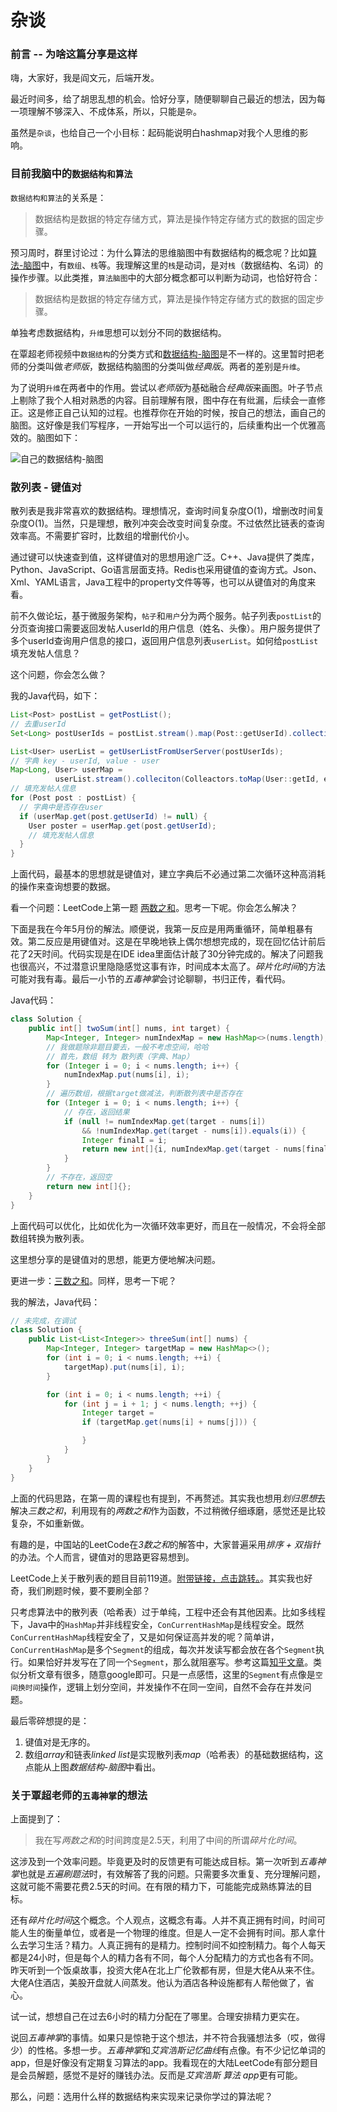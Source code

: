 # 杂谈

### 前言 -- 为啥这篇分享是这样
嗨，大家好，我是阎文元，后端开发。

最近时间多，给了胡思乱想的机会。恰好分享，随便聊聊自己最近的想法，因为每一项理解不够深入、不成体系，所以，只能是`杂`。

虽然是`杂谈`，也给自己一个小目标：起码能说明白hashmap对我个人思维的影响。

### 目前我脑中的`数据结构和算法`

`数据结构和算法`的关系是：
> 数据结构是数据的特定存储方式，算法是操作特定存储方式的数据的固定步骤。

预习周时，群里讨论过：为什么算法的思维脑图中有数据结构的概念呢？比如[算法-脑图](https://naotu.baidu.com/file/0a53d3a5343bd86375f348b2831d3610?token=5ab1de1c90d5f3ec)中，有`数组`、`栈`等。我理解这里的`栈`是动词，是对`栈`（数据结构、名词）的操作步骤。以此类推，`算法脑图`中的大部分概念都可以判断为动词，也恰好符合：

> 数据结构是数据的特定存储方式，算法是操作特定存储方式的数据的固定步骤。

单独考虑数据结构，`升维`思想可以划分不同的数据结构。

在覃超老师视频中`数据结构`的分类方式和[数据结构-脑图](https://naotu.baidu.com/file/b832f043e2ead159d584cca4efb19703?token=7a6a56eb2630548c)是不一样的。这里暂时把老师的分类叫做*老师版*，数据结构脑图的分类叫做*经典版*。两者的差别是`升维`。

为了说明`升维`在两者中的作用。尝试以*老师版*为基础融合*经典版*来画图。叶子节点上剔除了我个人相对熟悉的内容。目前理解有限，图中存在有纰漏，后续会一直修正。这是修正自己认知的过程。也推荐你在开始的时候，按自己的想法，画自己的脑图。这好像是我们写程序，一开始写出一个可以运行的，后续重构出一个优雅高效的。脑图如下：

![自己的数据结构-脑图](https://github.com/Kevin922/algorithm004-04/blob/master/Week%20%E9%A2%84%E4%B9%A0%E5%91%A8/id_554/Data%20Structure.png)

### 散列表 - 键值对
散列表是我非常喜欢的数据结构。理想情况，查询时间复杂度O(1)，增删改时间复杂度O(1)。当然，只是理想，散列冲突会改变时间复杂度。不过依然比链表的查询效率高。不需要扩容时，比数组的增删代价小。

通过键可以快速查到值，这样键值对的思想用途广泛。C++、Java提供了类库，Python、JavaScript、Go语言层面支持。Redis也采用键值的查询方式。Json、Xml、YAML语言，Java工程中的property文件等等，也可以从键值对的角度来看。

前不久做论坛，基于微服务架构，`帖子`和`用户`分为两个服务。帖子列表`postList`的分页查询接口需要返回发帖人userId的用户信息（姓名、头像）。用户服务提供了多个userId查询用户信息的接口，返回用户信息列表`userList`。如何给`postList`填充发帖人信息？

这个问题，你会怎么做？

我的Java代码，如下：

``` Java
List<Post> postList = getPostList();
// 去重userId
Set<Long> postUserIds = postList.stream().map(Post::getUserId).collection(Colleactors.toSet());

List<User> userList = getUserListFromUserServer(postUserIds);
// 字典 key - userId, value - user
Map<Long, User> userMap = 
          userList.stream().colleciton(Colleactors.toMap(User::getId, e -> e, (o1, o2) -> o1));
// 填充发帖人信息
for (Post post : postList) {
  // 字典中是否存在user
  if (userMap.get(post.getUserId) != null) {
    User poster = userMap.get(post.getUserId);
    // 填充发帖人信息
  }
}
```

上面代码，最基本的思想就是键值对，建立字典后不必通过第二次循环这种高消耗的操作来查询想要的数据。

看一个问题：LeetCode上第一题 [两数之和](https://leetcode-cn.com/problems/two-sum/)。思考一下呢。你会怎么解决？

下面是我在今年5月份的解法。顺便说，我第一反应是用两重循环，简单粗暴有效。第二反应是用键值对。这是在早晚地铁上偶尔想想完成的，现在回忆估计前后花了2天时间。代码实现是在IDE idea里面估计敲了30分钟完成的。解决了问题我也很高兴，不过潜意识里隐隐感觉这事有诈，时间成本太高了。*碎片化时间*的方法可能对我有毒。最后一小节的*五毒神掌*会讨论聊聊，书归正传，看代码。 

Java代码：

``` Java
class Solution {
    public int[] twoSum(int[] nums, int target) {
        Map<Integer, Integer> numIndexMap = new HashMap<>(nums.length);
        // 我做题除非题目要去，一般不考虑空间，哈哈
        // 首先，数组 转为 散列表（字典、Map）
        for (Integer i = 0; i < nums.length; i++) {
            numIndexMap.put(nums[i], i);
        }
        // 遍历数组，根据target做减法，判断散列表中是否存在
        for (Integer i = 0; i < nums.length; i++) {
            // 存在，返回结果
            if (null != numIndexMap.get(target - nums[i])  
                && !numIndexMap.get(target - nums[i]).equals(i)) {
                Integer finalI = i;
                return new int[]{i, numIndexMap.get(target - nums[finalI])};
            }
        }
        // 不存在，返回空
        return new int[]{};
    }
}
```

上面代码可以优化，比如优化为一次循环效率更好，而且在一般情况，不会将全部数组转换为散列表。

这里想分享的是键值对的思想，能更方便地解决问题。

更进一步：[三数之和](https://leetcode-cn.com/problems/3sum/)。同样，思考一下呢？

我的解法，Java代码：

``` Java
// 未完成，在调试
class Solution {
    public List<List<Integer>> threeSum(int[] nums) {
        Map<Integer, Integer> targetMap = new HashMap<>();
        for (int i = 0; i < nums.length; ++i) {
            targetMap).put(nums[i], i);
        }

        for (int i = 0; i < nums.length; ++i) {
            for (int j = i + 1; j < nums.length; ++j) {
                Integer target = 
                if (targetMap.get(nums[i] + nums[j])) {

                }
            }
        }
    }
}
```

上面的代码思路，在第一周的课程也有提到，不再赘述。其实我也想用*划归思想*去解决*三数之和*，利用现有的*两数之和*作为函数，不过稍微仔细琢磨，感觉还是比较复杂，不如重新做。

有趣的是，中国站的LeetCode在*3数之和*的解答中，大家普遍采用*排序 + 双指针*的办法。个人而言，键值对的思路更容易想到。

LeetCode上关于散列表的题目目前119道。[附带链接，点击跳转。](https://leetcode-cn.com/tag/hash-table/)。其实我也好奇，我们刷题时候，要不要刷全部？

只考虑算法中的散列表（哈希表）过于单纯，工程中还会有其他因素。比如多线程下，Java中的`HashMap`并非线程安全，`ConCurrentHashMap`是线程安全。既然`ConCurrentHashMap`线程安全了，又是如何保证高并发的呢？简单讲，`ConCurrentHashMap`是多个`Segment`的组成，每次并发读写都会放在各个`Segment`执行。如果恰好并发写在了同一个`Segment`，那么就阻塞写。参考这篇[知乎文章](https://zhuanlan.zhihu.com/p/31614308)。类似分析文章有很多，随意google即可。只是一点感悟，这里的`Segment`有点像是`空间换时间`操作，逻辑上划分空间，并发操作不在同一空间，自然不会存在并发问题。

最后零碎想提的是：
1. 键值对是无序的。
2. 数组*array*和链表*linked list*是实现散列表*map*（哈希表）的基础数据结构，这点能从上图*数据结构-脑图*中看出。

### 关于覃超老师的`五毒神掌`的想法
上面提到了：
> 我在写*两数之和*的时间跨度是2.5天，利用了中间的所谓*碎片化时间*。

这涉及到一个效率问题。毕竟更及时的反馈更有可能达成目标。第一次听到*五毒神掌*也就是*五遍刷题法*时，有效解答了我的问题。只需要多次重复、充分理解问题，这就可能不需要花费2.5天的时间。在有限的精力下，可能能完成熟练算法的目标。

还有*碎片化时间*这个概念。个人观点，这概念有毒。人并不真正拥有时间，时间可能人生的衡量单位，或者是一个物理的维度。但是人一定不会拥有时间。那人拿什么去学习生活？精力。人真正拥有的是精力。控制时间不如控制精力。每个人每天都是24小时，但是每个人的精力各有不同，每个人分配精力的方式也各有不同。昨天听到一个饭桌故事，投资大佬A在北上广伦敦都有房，但是大佬A从来不住。大佬A住酒店，美股开盘就人间蒸发。他认为酒店各种设施都有人帮他做了，省心。

试一试，想想自己在过去6小时的精力分配在了哪里。合理安排精力更实在。

说回*五毒神掌*的事情。如果只是惊艳于这个想法，并不符合我骚想法多（哎，做得少）的性格。多想一步。*五毒神掌*和*艾宾浩斯记忆曲线*有点像。有不少记忆单词的app，但是好像没有定期复习算法的app。我看现在的大陆LeetCode有部分题目是会员解题，感觉不是好的赚钱办法。反而是*艾宾浩斯 算法 app*更有可能。

那么，问题：选用什么样的数据结构来实现来记录你学过的算法呢？



  

